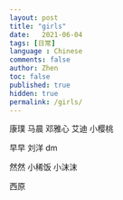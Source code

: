 ```yaml
---
layout: post
title: "girls"
date:   2021-06-04
tags: [日常]
language : Chinese
comments: false
author: Zhen
toc: false
published: true
hidden: true
permalink: /girls/
---
```


康璞
马晨
邓雅心
艾迪
小樱桃

早早
刘洋
dm

然然
小稀饭
小沫沫

西原

<!--stackedit_data:
eyJoaXN0b3J5IjpbLTE1NzQ4NjIwOTUsLTgzNTk2OTU5NywtNz
IwNDAyMTAzLDkzMDc0MjM1LDE2NzAyODM5OTQsNDE5ODQ1MzQs
LTU5Mjk3MzQ4NSwtMTAxNTUzOTU2NiwtMTAyMDU0ODIzNV19
-->